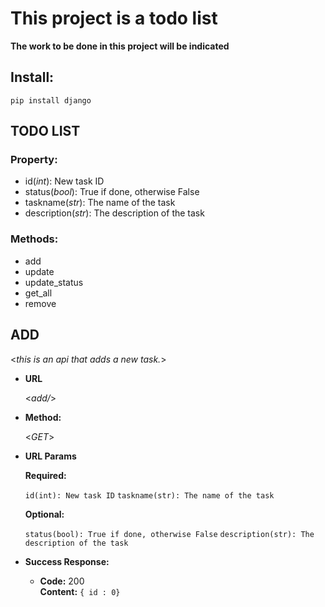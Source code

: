 # This project is a todo list

**The work to be done in this project will be indicated**

## **Install:**

`pip install django`

## TODO LIST
### Property:
- id(*int*): New task ID
- status(*bool*): True if done, otherwise False
- taskname(*str*): The name of the task
- description(*str*): The description of the task

### Methods:
- add
- update
- update_status
- get_all
- remove


**ADD**
----
  <_this is an api that adds a new task._>

* **URL**

  <_add/_>

* **Method:**
  
  <_GET_>
  
*  **URL Params**

   **Required:**

   `id(int): New task ID`
   `taskname(str): The name of the task`

   **Optional:**
 
   `status(bool): True if done, otherwise False`
   `description(str): The description of the task`

* **Success Response:**

  * **Code:** 200 <br />
    **Content:** `{ id : 0}`
